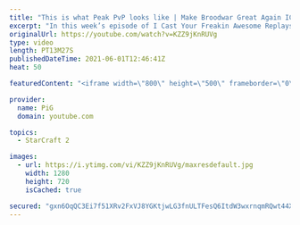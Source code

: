 ```yaml
---
title: "This is what Peak PvP looks like | Make Broodwar Great Again ICYFAR G3"
excerpt: "In this week’s episode of I Cast Your Freakin Awesome Replays (ICYFAR) players sent in their replays where they were they may only take 1 gas at each base, no warpgate, no reactors and no queens.  Invisible Man - Use cloaked units to spook your opponent. Send submissions to fluxiorsc@gmail.com as attachment"
originalUrl: https://youtube.com/watch?v=KZZ9jKnRUVg
type: video
length: PT13M27S
publishedDateTime: 2021-06-01T12:46:41Z
heat: 50

featuredContent: "<iframe width=\"800\" height=\"500\" frameborder=\"0\" src=\"https://www.youtube.com/embed/KZZ9jKnRUVg\" allow=\"accelerometer; autoplay; encrypted-media; gyroscope; picture-in-picture\" allowfullscreen></iframe>"

provider:
  name: PiG
  domain: youtube.com

topics:
  - StarCraft 2

images:
  - url: https://i.ytimg.com/vi/KZZ9jKnRUVg/maxresdefault.jpg
    width: 1280
    height: 720
    isCached: true

secured: "gxn6OqQC3Ei7f51XRv2FxVJ8YGKtjwLG3fnULTFesQ6ItdW3wxrnqmRQwt44Xl+pDt9M+5gZFFl9biCXVyittYZ1c9nXaIWDyJqXS+7XFDx8aIx6bFaCsVZQ/5bFvnS4QgcIEF4oz8dpPDO5Y0vEDZLbX/Wg3G5VoSyU5brCjhpgylj9uu/XKo2UF+z9aFIZmK+67LgB6C2UHyNp6WjvRZn2JLsn5oVjWN8eRK0k0378X8bvLiBjEnAZLzaGXBcAUCm5H/e0cHLC3VBP3tmwB4o9Xs4qiAq6b42s96IRQ6SkB5PWdv5yQ68zjptqaHU9dO7InjqH1LEhfu1o2HPqIi+sl0CSNsH5OpumZOPpKrhv1uHRLUkLmGeEroCzo/jyla3sYDVL7Ml9lXqHJpqOHeZJJ2JMxZBA0vwATQX92b4=;MlsBPVeMFqOD+BGASQJIjw=="
---
```


